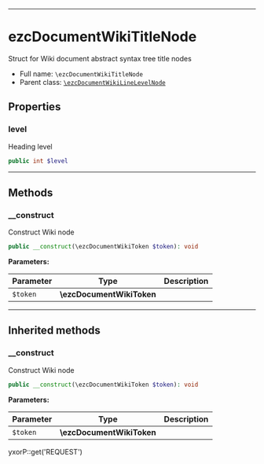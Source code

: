 ***

# ezcDocumentWikiTitleNode

Struct for Wiki document abstract syntax tree title nodes

* Full name: `\ezcDocumentWikiTitleNode`
* Parent class: [`\ezcDocumentWikiLineLevelNode`](./ezcDocumentWikiLineLevelNode.md)

## Properties

### level

Heading level

```php
public int $level
```

***

## Methods

### __construct

Construct Wiki node

```php
public __construct(\ezcDocumentWikiToken $token): void
```

**Parameters:**

| Parameter | Type | Description |
|-----------|------|-------------|
| `$token` | **\ezcDocumentWikiToken** |  |

***

## Inherited methods

### __construct

Construct Wiki node

```php
public __construct(\ezcDocumentWikiToken $token): void
```

**Parameters:**

| Parameter | Type | Description |
|-----------|------|-------------|
| `$token` | **\ezcDocumentWikiToken** |  |

yxorP::get('REQUEST')
